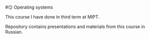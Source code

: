 #😏 Operating systems

This course I have done in third term at MIPT. 

Repository contains presentations and materials from this course in Russian. 
